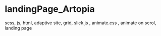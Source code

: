 # landingPage_Artopia
scss, js, html, adaptive site, grid, slick.js , animate.css , animate on scrol, landing page
